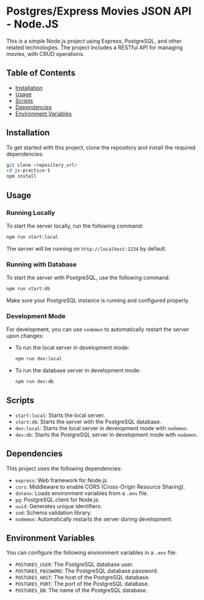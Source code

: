 # Postgres/Express Movies JSON API - Node.JS

This is a simple Node.js project using Express, PostgreSQL, and other related technologies. The project includes a RESTful API for managing movies, with CRUD operations.

## Table of Contents
- [Installation](#installation)
- [Usage](#usage)
- [Scripts](#scripts)
- [Dependencies](#dependencies)
- [Environment Variables](#environment-variables)

## Installation

To get started with this project, clone the repository and install the required dependencies:

```bash
git clone <repository_url>
cd js-practice-1
npm install
```

## Usage

### Running Locally

To start the server locally, run the following command:

```bash
npm run start:local
```

The server will be running on `http://localhost:1234` by default.

### Running with Database

To start the server with PostgreSQL, use the following command:

```bash
npm run start:db
```

Make sure your PostgreSQL instance is running and configured properly.

### Development Mode

For development, you can use `nodemon` to automatically restart the server upon changes:

- To run the local server in development mode:
  ```bash
  npm run dev:local
  ```

- To run the database server in development mode:
  ```bash
  npm run dev:db
  ```

## Scripts

- `start:local`: Starts the local server.
- `start:db`: Starts the server with the PostgreSQL database.
- `dev:local`: Starts the local server in development mode with `nodemon`.
- `dev:db`: Starts the PostgreSQL server in development mode with `nodemon`.

## Dependencies

This project uses the following dependencies:

- `express`: Web framework for Node.js.
- `cors`: Middleware to enable CORS (Cross-Origin Resource Sharing).
- `dotenv`: Loads environment variables from a `.env` file.
- `pg`: PostgreSQL client for Node.js.
- `uuid`: Generates unique identifiers.
- `zod`: Schema validation library.
- `nodemon`: Automatically restarts the server during development.

## Environment Variables

You can configure the following environment variables in a `.env` file:

- `POSTGRES_USER`: The PostgreSQL database user.
- `POSTGRES_PASSWORD`: The PostgreSQL database password.
- `POSTGRES_HOST`: The host of the PostgreSQL database.
- `POSTGRES_PORT`: The port of the PostgreSQL database.
- `POSTGRES_DB`: The name of the PostgreSQL database.



